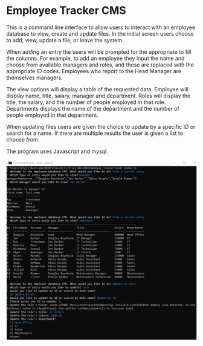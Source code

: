 # Employee Tracker CMS
This is a command line interface to allow users to interact with an employee database to view, create and update files.
In the initial screen users choose to add, view, update a file, or leave the system. 

When adding an entry the users will be prompted for the appropriate to fill the columns. For example, to add an employee they input the name and choose from available managers and roles, and these are replaced with the appropriate ID codes. Employees who report to the Head Manager are themselves managers. 

The view options will display a table of the requested data. Employee will display name, title, salary, manager and department. Roles will display the title, the salary, and the number of people employed in that role. Departments displays the name of the department and the number of people employed in that department.

When updating files users are given the choice to update by a specific ID or search for a name. If there are multiple results the user is given a list to choose from. 

The program uses Javascript and mysql. 


![Employee Tracker CLI](https://raw.githubusercontent.com/JEQP/Employee_Tracker/master/employeetrackerdemo.jpg)
